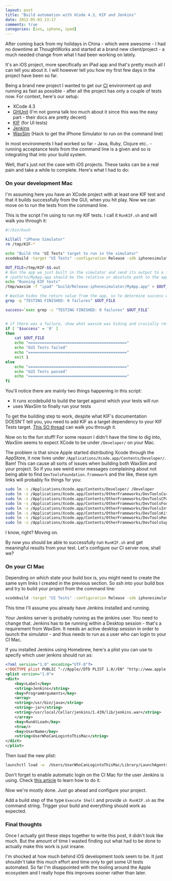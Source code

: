 ```yaml
---
layout: post
title: "Build automation with XCode 4.3, KIF and Jenkins"
date: 2012-05-03 13:17
comments: true
categories: [ios, iphone, ipad]
---
```


After coming back from my holidays in China - which were awesome - I had no downtime at ThoughtWorks and started at a brand new client/project - a much needed change from what I had been working on lately.

It's an iOS project, more specifically an iPad app and that's pretty much all I can tell you about it. I will however tell you how my first few days in the project have been so far.

Being a brand new project I wanted to get our [CI][1] environment up and running as fast as possible - after all the project has only a couple of tests now. For context, here's our setup:

- XCode 4.3
- [GHUnit][2] (I'm not gonna talk too much about it since this was the easy part - their docs are pretty decent)
- [KIF][3] (for UI tests)
- [Jenkins][4]
- [WaxSim][5] (Hack to get the iPhone Simulator to run on the command line)

In most environments I had worked so far - Java, Ruby, Clojure etc.. - running acceptance tests from the command line is a given and so is integrating that into your build system.

Well, that's just not the case with iOS projects. These tasks can be a real pain and take a while to complete. Here's what I had to do: 

### On your development Mac ###

I'm assuming here you have an XCode project with at least one KIF test and that it builds successfully from the GUI, when you hit play. Now we can move on to run the tests from the command line.

This is the script I'm using to run my KIF tests. I call it `RunKIF.sh` and  will walk you through it:

```bash
#!/bin/bash

killall "iPhone Simulator"
rm /tmp/KIF-*

echo "Build the "UI Tests" target to run in the simulator"
xcodebuild -target "UI Tests" -configuration Release -sdk iphonesimulator clean build

OUT_FILE=/tmp/KIF-$$.out
# Run the app we just built in the simulator and send its output to a file
# /path/to/MyApp.app should be the relative or absolute path to the application bundle that was built in the previous step
echo "Running KIF tests"
/tmp/waxsim -f "ipad" "build/Release-iphonesimulator/MyApp.app" > $OUT_FILE 2>&1

# WaxSim hides the return value from the app, so to determine success we search for a "no failures" line
grep -q "TESTING FINISHED: 0 failures" $OUT_FILE

success=`exec grep -c "TESTING FINISHED: 0 failures" $OUT_FILE`


# if there was a failure, show what waxsim was hiding and crucially return with a non-zero exit code
if [ "$success" = '0' ]
then 
    cat $OUT_FILE
    echo "==========================================="
    echo "GUI Tests failed"
    echo "==========================================="
    exit 1
else
    echo "==========================================="
    echo "GUI Tests passed"
    echo "==========================================="
fi
```

You'll notice there are mainly two things happening in this script: 

* It runs xcodebuild to build the target against which your tests will run 
* uses WaxSim to finally run your tests

To get the building step to work, despite what KIF's documentation DOESN'T tell you, you need to add KIF as a target dependency to your KIF Tests target. [This SO thread][6] can walk you through it.

Now on to the fun stuff! 
For some reason I didn't have the time to dig into, WaxSim seems to expect XCode to be under `/Developer/` on your Mac. 

The problem is that since Apple started distributing Xcode through the AppStore, it now lives under `/Applications/Xcode.app/Contents/Developer/`. Bam! This can cause all sorts of issues when building both WaxSim and your project. So if you see weird error messages complaining about not being able to find `DevToolsFoundation.framework` and the like, these sym links will probably fix things for you:

```bash
sudo ln -s /Applications/Xcode.app/Contents/Developer/ /Developer
sudo ln -s /Applications/Xcode.app/Contents/OtherFrameworks/DevToolsCore.framework /Developer/Library/PrivateFrameworks/
sudo ln -s /Applications/Xcode.app/Contents/OtherFrameworks/DevToolsCParsing.framework /Developer/Library/PrivateFrameworks/
sudo ln -s /Applications/Xcode.app/Contents/OtherFrameworks/DevToolsFoundation.framework /Developer/Library/PrivateFrameworks/
sudo ln -s /Applications/Xcode.app/Contents/OtherFrameworks/DevToolsInterface.framework /Developer/Library/PrivateFrameworks/
sudo ln -s /Applications/Xcode.app/Contents/OtherFrameworks/DevToolsKit.framework /Developer/Library/PrivateFrameworks/
sudo ln -s /Applications/Xcode.app/Contents/OtherFrameworks/DevToolsRemoteClient.framework /Developer/Library/PrivateFrameworks/
sudo ln -s /Applications/Xcode.app/Contents/OtherFrameworks/DevToolsSupport.framework /Developer/Library/PrivateFrameworks/
```

I know, right? Moving on.

By now you should be able to successfully run `RunKIF.sh` and get meaningful results from your test. Let's configure our CI server now, shall we?

### On your CI Mac ###

Depending on which state your build box is, you might need to create the same sym links I created in the previous section. So ssh into your build box and try to build your project from the command line:

```bash
xcodebuild -target "UI Tests" -configuration Release -sdk iphonesimulator clean build
```        

This time I'll assume you already have Jenkins installed and running. 

Your Jenkins server is probably running as the jenkins user. You need to change that. Jenkins has to be running within a Desktop session - that's a requirement from WaxSim. 
It needs an active desktop session in order to launch the simulator - and thus needs to run as a user who can login to your CI Mac.

If you installed Jenkins using Homebrew, here's a plist you can use to specify which user jenkins should run as:

```xml
<?xml version="1.0" encoding="UTF-8"?>
<!DOCTYPE plist PUBLIC "-//Apple//DTD PLIST 1.0//EN" "http://www.apple.com/DTDs/PropertyList-1.0.dtd">
<plist version="1.0">
<dict>
    <key>Label</key>
    <string>Jenkins</string>
    <key>ProgramArguments</key>
    <array>
    <string>/usr/bin/java</string>
    <string>-jar</string>
    <string>/usr/local/Cellar/jenkins/1.439/lib/jenkins.war</string>
    </array>
    <key>RunAtLoad</key>
    <true/>
    <key>UserName</key>
    <string>UserWhoCanLogintoThisMac</string>
</dict>
</plist>
```

Then load the new plist:

```bash
launchctl load -w  /Users/UserWhoCanLogintoThisMac/Library/LaunchAgents/org.jenkins-ci.plist
```

Don't forget to enable automatic login on the CI Mac for the user Jenkins is using. Check [this article][7] to learn how to do it.

Now we're mostly done. Just go ahead and configure your project.

Add a build step of the type `Execute Shell` and provide `sh RunKIF.sh` as the command string. Trigger your build and everything should work as expected.


### Final thoughts ###

Once I actually got these steps together to write this post, it didn't look like much. But the amount of time I wasted finding out what had to be done to actually make this work is just insane.

I'm shocked at how much behind iOS development tools seem to be. It just shouldn't take this much effort and time only to get some UI tests automated. So far I'm disappointed with the tooling around the Apple ecosystem and I really hope this improves sooner rather than later.


[1]: http://en.wikipedia.org/wiki/Continuous_integration
[2]: https://github.com/gabriel/gh-unit
[3]: https://github.com/square/KIF
[4]: http://jenkins-ci.org/
[5]: https://github.com/square/waxsim
[6]: http://stackoverflow.com/questions/10000600/build-error-on-zapp-when-running-iphone-app-with-kif-testsuites
[7]: http://www.tech-faq.com/how-to-re-enable-mac-os-x-automatic-login.html